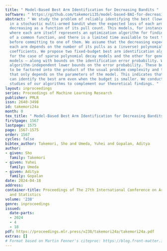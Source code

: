 ```yaml
---
title: " Model-Based Best Arm Identification for Decreasing Bandits "
software: " https://github.com/takemori135/model-based-BAI-for-decreasing-bandits "
abstract: " We study the problem of reliably identifying the best (lowest loss) arm
  in a stochastic multi-armed bandit when the expected loss of each arm is monotone
  decreasing as a function of its pull count. This models, for instance, scenarios
  where each arm itself represents an optimization algorithm for finding the minimizer
  of a common function, and there is a limited time available to test the algorithms
  before committing to one of them. We assume that the decreasing expected loss of
  each arm depends on the number of its pulls as a (inverse) polynomial with unknown
  coefficients. We propose two fixed-budget best arm identification algorithms – one
  for the case of sparse polynomial decay models and the other for general polynomial
  models – along with bounds on the identification error probability. We also derive
  algorithm-independent lower bounds on the error probability. These bounds are seen
  to be factored into the product of the usual problem complexity and the model complexity
  that only depends on the parameters of the model. This indicates that our methods
  can identify the best arm even when the budget is smaller. We conduct empirical
  studies of our algorithms to complement our theoretical findings. "
layout: inproceedings
series: Proceedings of Machine Learning Research
publisher: PMLR
issn: 2640-3498
id: takemori24a
month: 0
tex_title: " Model-Based Best Arm Identification for Decreasing Bandits "
firstpage: 1567
lastpage: 1575
page: 1567-1575
order: 1567
cycles: false
bibtex_author: Takemori, Sho and Umeda, Yuhei and Gopalan, Aditya
author:
- given: Sho
  family: Takemori
- given: Yuhei
  family: Umeda
- given: Aditya
  family: Gopalan
date: 2024-04-18
address:
container-title: Proceedings of The 27th International Conference on Artificial Intelligence
  and Statistics
volume: '238'
genre: inproceedings
issued:
  date-parts:
  - 2024
  - 4
  - 18
pdf: https://proceedings.mlr.press/v238/takemori24a/takemori24a.pdf
extras: []
# Format based on Martin Fenner's citeproc: https://blog.front-matter.io/posts/citeproc-yaml-for-bibliographies/
---
```

